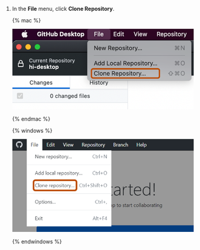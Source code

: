 1. In the **File** menu, click **Clone Repository**.

   {% mac %}

   ![Screenshot of the menu bar on a Mac. The "File" dropdown menu is expanded, and the "Clone Repository" option is highlighted with an orange outline.](/assets/images/help/desktop/clone-file-menu-mac.png)

   {% endmac %}

   {% windows %}

   ![Screenshot of the "GitHub Desktop" menu bar on Windows. The "File" dropdown menu is expanded, and the "Clone Repository" option is highlighted with an orange outline.](/assets/images/help/desktop/clone-file-menu-windows.png)

   {% endwindows %}
